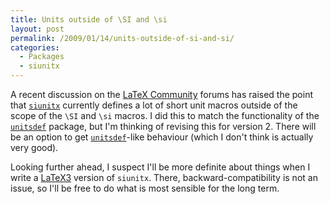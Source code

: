 ```yaml
---
title: Units outside of \SI and \si
layout: post
permalink: /2009/01/14/units-outside-of-si-and-si/
categories:
  - Packages
  - siunitx
---
```

A recent discussion on the [LaTeX Community](https://latex.org/forum/) forums has raised the point that [`siunitx`](https://ctan.org/pkg/siunitx) currently defines a lot of short unit macros outside of the scope of the `\SI` and `\si` macros.  I did this to match the functionality of the [`unitsdef`](https://ctan.org/pkg/unitsdef) package, but I'm thinking of revising this for version 2. There will be an option to get [`unitsdef`](https://ctan.org/pkg/unitsdef)-like behaviour (which I don't think is actually very good).

Looking further ahead, I suspect I'll be more definite about things when I write a [LaTeX3](https://www.latex-project.org/latex3.html) version of `siunitx`. There, backward-compatibility is not an issue, so I'll be free to do what is most sensible for the long term.
